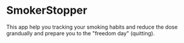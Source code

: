 # SmokerStopper
This app help you tracking your smoking habits and reduce the dose grandually and prepare you to the "freedom day" (quitting).
